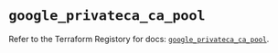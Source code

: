 # `google_privateca_ca_pool`

Refer to the Terraform Registory for docs: [`google_privateca_ca_pool`](https://registry.terraform.io/providers/hashicorp/google-beta/5.4.0/docs/resources/google_privateca_ca_pool).
